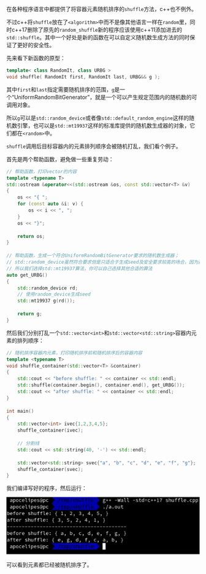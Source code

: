 在各种程序语言中都提供了将容器元素随机排序的`shuffle`方法，c++也不例外。

不过c++将`shuffle`放在了`<algorithm>`中而不是像其他语言一样在`random`里，同时c++17删除了原先的`random_shuffle`新的程序应该使用c++11添加进去的`std::shuffle`。其中一个好处是新的函数在可以自定义随机数生成方法的同时保证了更好的安全性。

先来看下新函数的原型：
```c++
template< class RandomIt, class URBG >
void shuffle( RandomIt first, RandomIt last, URBG&& g );
```
其中`first`和`last`指定需要随机排序的范围，`g`是一个“UniformRandomBitGenerator”，就是一个可以产生规定范围内的随机数的可调用对象。

所以`g`可以是`std::random_device`或者像`std::default_random_engine`这样的随机数引擎，也可以是`std::mt19937`这样的标准库提供的随机数生成器的对象，它们都在`<random>`中。

`shuffle`调用后目标容器内的元素排列顺序会被随机打乱，我们看个例子。

首先是两个帮助函数，避免做一些重复劳动：
```c++
// 帮助函数，打印vector的内容
template <typename T>
std::ostream &operator<<(std::ostream &os, const std::vector<T> &v)
{
    os << "{ ";
    for (const auto &i: v) {
        os << i << ", ";
    }
    os << "}";

    return os;
}

// 帮助函数，生成一个符合UniformRandomBitGenerator要求的随机数生成器；
// std::random_device虽然符合要求但是只适合于生成seed及安全要求较高的场合，因为速度可能很慢。
// 所以我们选择std::mt19937算法，你可以自己选择其他合适的算法
auto get_URBG()
{
    std::random_device rd;
    // 使用random_device生成seed
    std::mt19937 g(rd());

    return g;
}
```
然后我们分别打乱一个`std::vector<int>`和`std::vector<std::string>`容器内元素的排列顺序：
```c++
// 随机排序容器内元素，打印随机排序前和随机排序后的容器内容
template <typename T>
void shuffle_container(std::vector<T> &container)
{
    std::cout << "before shuffle: " << container << std::endl;
    std::shuffle(container.begin(), container.end(), get_URBG());
    std::cout << "after shuffle: " << container << std::endl;
}

int main()
{
    std::vector<int> ivec{1,2,3,4,5};
    shuffle_container(ivec);

    // 分割线
    std::cout << std::string(40, '-') << std::endl;

    std::vector<std::string> svec{"a", "b", "c", "d", "e", "f", "g"};
    shuffle_container(svec);
}
```
我们编译写好的程序，然后运行：

![run-shuffle](../../images/c++shuffle/shuffle.png)

可以看到元素都已经被随机排序了。
